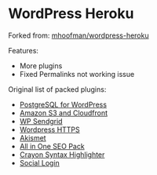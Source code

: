 # WordPress Heroku

Forked from: [mhoofman/wordpress-heroku](https://github.com/mhoofman/wordpress-heroku)

Features:
* More plugins
* Fixed Permalinks not working issue

Original list of packed plugins:
* [PostgreSQL for WordPress](http://wordpress.org/extend/plugins/postgresql-for-wordpress/)
* [Amazon S3 and Cloudfront](https://wordpress.org/plugins/amazon-s3-and-cloudfront/)
* [WP Sendgrid](https://wordpress.org/plugins/wp-sendgrid/)
* [Wordpress HTTPS](https://wordpress.org/plugins/wordpress-https/)
* [Akismet](https://wordpress.org/plugins/akismet/)
* [All in One SEO Pack](https://wordpress.org/plugins/all-in-one-seo-pack/)
* [Crayon Syntax Highlighter](https://wordpress.org/plugins/crayon-syntax-highlighter/)
* [Social Login](https://wordpress.org/plugins/oa-social-login/)


